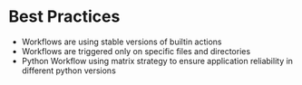 # Best Practices
- Workflows are using stable versions of builtin actions
- Workflows are triggered only on specific files and directories
- Python Workflow using matrix strategy to ensure application reliability in different python versions
